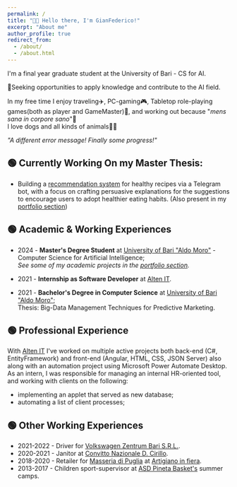 ```yaml
---
permalink: /
title: "👋🏼 Hello there, I'm GianFederico!"
excerpt: "About me"
author_profile: true
redirect_from: 
  - /about/
  - /about.html
---
```


I'm a final year graduate student at the University of Bari - CS for AI.

🔎Seeking opportunities to apply knowledge and contribute to the AI field.

In my free time I enjoy traveling✈️, PC-gaming🎮, Tabletop role-playing games(both as player and GameMaster)🎲, and working out because "*mens sana in corpore sano*"💪 \
I love dogs and all kinds of animals🐾🍂

<em>"A different error message! Finally some progress!"</em>


## 🟢 Currently Working On my Master Thesis:
- Building a [recommendation system](https://github.com/swapUniba/food_recsys_bot) for healthy recipes via a Telegram bot, with a focus on crafting persuasive explanations for the suggestions to encourage users to adopt healthier eating habits. (Also present in my [portfolio section](https://gianfederico.github.io/portfolio/2.3foodrecsysbot/))


## 🟢 Academic & Working Experiences
- 2024 - **Master's Degree Student** at [University of Bari "Aldo Moro"](https://www.uniba.it/it/ricerca/dipartimenti/informatica) - Computer Science for Artificial Intelligence; \
*See some of my academic projects in the [portfolio section](https://gianfederico.github.io/portfolio).*

- 2021 - **Internship as Software Developer** at [Alten IT](https://www.alten.it/).

- 2021 - **Bachelor's Degree in Computer Science** at [University of Bari "Aldo Moro"](https://www.uniba.it/it/ricerca/dipartimenti/informatica); \
Thesis: Big-Data Management Techniques for Predictive Marketing.


## 🟢 Professional Experience
With [Alten IT](https://www.alten.it/) I've worked on multiple active projects both back-end (C#, EntityFramework) and front-end (Angular, HTML, CSS, JSON Server) also along with an automation project using Microsoft Power Automate Desktop. As an intern, I was responsible for managing an internal HR-oriented tool, and working with clients on the following:
  - implementing an applet that served as new database; 
  - automating a list of client processes;


## 🟢 Other Working Experiences
  - 2021-2022 - Driver for [Volkswagen Zentrum Bari S.R.L.](https://www.concessionarie-volkswagen.it/zentrumbari.html).
  - 2020-2021 - Janitor at [Convitto Nazionale D. Cirillo](https://www.convittocirillo.edu.it/).
  - 2018-2020 - Retailer for [Masseria di Puglia](https://www.masseriadipuglia.it/) at [Artigiano in fiera](https://artigianoinfiera.it/).
  - 2013-2017 - Children sport-supervisor at [ASD Pineta Basket's](https://www.facebook.com/asdpinetabasket/?locale=it_IT) summer camps.
